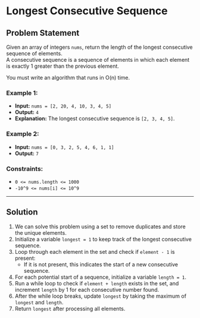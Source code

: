 # Longest Consecutive Sequence

## Problem Statement

Given an array of integers `nums`, return the length of the longest consecutive sequence of elements.  
A consecutive sequence is a sequence of elements in which each element is exactly 1 greater than the previous element.

You must write an algorithm that runs in O(n) time.

### Example 1:

- **Input:** `nums = [2, 20, 4, 10, 3, 4, 5]`
- **Output:** `4`
- **Explanation:** The longest consecutive sequence is `[2, 3, 4, 5]`.

### Example 2:

- **Input:** `nums = [0, 3, 2, 5, 4, 6, 1, 1]`
- **Output:** `7`

### Constraints:

- `0 <= nums.length <= 1000`
- `-10^9 <= nums[i] <= 10^9`

---

## Solution

1. We can solve this problem using a set to remove duplicates and store the unique elements.
2. Initialize a variable `longest = 1` to keep track of the longest consecutive sequence.
3. Loop through each element in the set and check if `element - 1` is present:
   - If it is not present, this indicates the start of a new consecutive sequence.
4. For each potential start of a sequence, initialize a variable `length = 1`.
5. Run a while loop to check if `element + length` exists in the set, and increment `length` by 1 for each consecutive number found.
6. After the while loop breaks, update `longest` by taking the maximum of `longest` and `length`.
7. Return `longest` after processing all elements.
